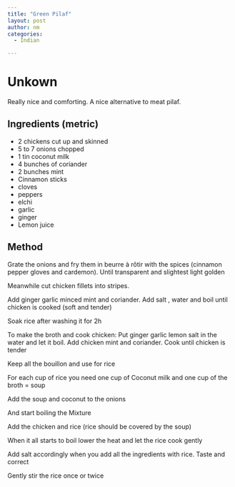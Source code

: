 ```yaml
---
title: "Green Pilaf"
layout: post
author: nm
categories:
  - Indian

---
```

# Unkown 

Really nice and comforting. A nice alternative to meat pilaf. 

## Ingredients (metric)

- 2 chickens cut up and skinned
- 5 to 7 onions chopped
- 1 tin coconut milk
- 4 bunches of coriander
- 2 bunches mint
- Cinnamon sticks
- cloves
- peppers 
- elchi 
- garlic
- ginger
- Lemon juice


## Method

Grate the onions and fry them in beurre à rôtir with the spices (cinnamon pepper gloves and cardemon). Until transparent and slightest light golden

Meanwhile cut chicken fillets into stripes. 

Add ginger garlic minced mint and coriander. Add salt , water and boil until chicken is cooked (soft and tender)

Soak rice after washing it for 2h

To make the broth and cook chicken: Put ginger garlic lemon salt in the water and let it boil. Add chicken mint and coriander. Cook until chicken is tender 

Keep all the bouillon and use for rice

For each cup of rice you need one cup of Coconut milk and one cup of the broth = soup

Add the soup and coconut to the onions

And start boiling the Mixture

Add the chicken and rice (rice should be covered by the soup)

When it all starts to boil lower the heat and let the rice cook gently

Add salt accordingly when you add all the ingredients with rice. Taste and correct

Gently stir the rice once or twice



